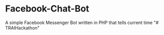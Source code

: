 # Facebook-Chat-Bot
A simple Facebook Messenger Bot written in PHP that tells current time
"# TRAIHackathon" 
